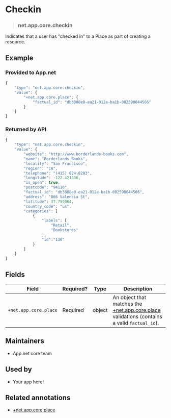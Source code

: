 <!-- give your annotation a title -->
# Checkin

<!-- specify the "type" for your annotation -->
> ### net.app.core.checkin

<!-- provide a description of what your annotation represents -->
Indicates that a user has "checked in" to a Place as part of creating a resource.

<!-- provide at least one example of what your annotation might look like in the wild -->
## Example

### Provided to App.net
~~~ js
{
    "type": "net.app.core.checkin",
    "value": {
        "+net.app.core.place": {
            "factual_id": "db3808e0-ea21-012e-ba1b-002590044566"
        }
    }
}
~~~

### Returned by API

~~~ js
{
    "type": "net.app.core.checkin",
    "value": {
        "website": "http://www.borderlands-books.com",
        "name": "Borderlands Books",
        "locality": "San Francisco",
        "region": "CA",
        "telephone": "(415) 824-8203",
        "longitude": -122.421336,
        "is_open": true,
        "postcode": "94110",
        "factual_id": "db3808e0-ea21-012e-ba1b-002590044566",
        "address": "866 Valencia St",
        "latitude": 37.759064,
        "country_code": "us",
        "categories": [
            {
                "labels": [
                    "Retail",
                    "Bookstores"
                ],
                "id":"130"
            }
        ]
    }
}
~~~

<!-- provide a complete description of the fields in the "value" object for your annotation -->
## Fields

| Field | Required? | Type | Description |
| ----- | --------- | ---- | ----------- |
| `+net.app.core.place` | Required | object | An object that matches the [+net.app.core.place](https://github.com/appdotnet/object-metadata/blob/master/annotation-replacement-values/+net.app.core.place.md) validations (contains a valid `factual_id`).|

<!-- provide a way to contact you -->
## Maintainers
* App.net core team

<!-- provide references to compatible apps / service -->
## Used by
* Your app here!

<!-- provide references to related annotations -->
## Related annotations
* [+net.app.core.place](https://github.com/appdotnet/object-metadata/blob/master/annotation-replacement-values/+net.app.core.place.md)
